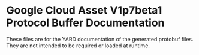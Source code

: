 # Google Cloud Asset V1p7beta1 Protocol Buffer Documentation

These files are for the YARD documentation of the generated protobuf files.
They are not intended to be required or loaded at runtime.
